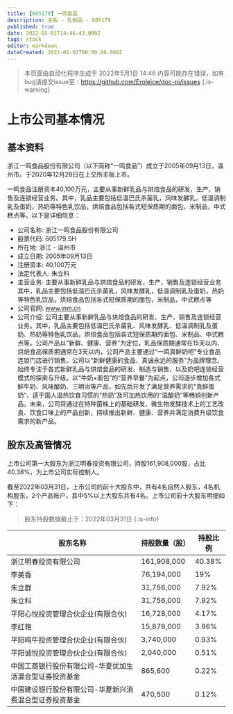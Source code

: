 ```yaml
---
title: [605179] 一鸣食品
description: 主板 - 乳制品 - 605179
published: true
date: 2022-05-01T14:46:43.000Z
tags: stock
editor: markdown
dateCreated: 2022-01-01T00:00:00.000Z
---
```


> 本页面由自动化程序生成于 2022年5月1日 14:46
> 内容可能存在错误，如有bug请提交issue至：https://github.com/Eroleice/doc-pi/issues
{.is-warning}

# 上市公司基本情况

## 基本资料

浙江一鸣食品股份有限公司（以下简称“一鸣食品”）成立于2005年09月13日，温州市。于2020年12月28日在上交所主板上市。

一鸣食品注册资本40,100万元，主要从事新鲜乳品与烘焙食品的研发，生产，销售及连锁经营业务。其中，乳品主要包括低温巴氏杀菌乳，风味发酵乳，低温调制乳及蛋奶，热奶等特色乳饮品，烘焙食品包括各式短保质期的面包，米制品，中式糕点等。以下是详细信息：

- 公司名称: 浙江一鸣食品股份有限公司
- 股票代码: 605179.SH
- 所在地: 浙江 - 温州市
- 成立日期: 2005年09月13日
- 注册资本: 40,100万元
- 法定代表人: 朱立科
- 主营业务: 主要从事新鲜乳品与烘焙食品的研发，生产，销售及连锁经营业务其中，乳品主要包括低温巴氏杀菌乳，风味发酵乳，低温调制乳及蛋奶，热奶等特色乳饮品，烘焙食品包括各式短保质期的面包，米制品，中式糕点等
- 公司官网: www.inm.cn
- 公司介绍: 公司主要从事新鲜乳品与烘焙食品的研发、生产、销售及连锁经营业务。其中，乳品主要包括低温巴氏杀菌乳、风味发酵乳、低温调制乳及蛋奶、热奶等特色乳饮品，烘焙食品包括各式短保质期的面包、米制品、中式糕点等。公司产品以“新鲜、健康、营养”为定位，乳品保质期通常在15天以内、烘焙食品保质期通常在3天以内，公司产品主要通过“一鸣真鲜奶吧”专业食品连锁门店进行销售。公司以“新鲜健康的食品、真诚永远的服务”为品牌理念，始终专注于各式新鲜乳品与烘焙食品的研发、制造与销售，以及奶吧连锁经营模式的探索与升级。以“牛奶+面包”的“营养早餐”为起点，公司逐步增加各式鲜牛奶、风味酸奶、三明治等产品，如先后开发了满足营养需求的“真鲜蛋奶”、适于国人温热饮食习惯的“热奶”及可加热饮用的“温酸奶”等畅销创新产品。未来，公司将通过在特种菌株上的基础研发、微生物发酵技术上的工艺改良、饮食口味上的产品创新，持续推出新鲜、健康、营养并满足消费升级饮食需求的新产品。


## 股东及高管情况

上市公司第一大股东为浙江明春投资有限公司，持股161,908,000股，占比40.38%，为上市公司实际控制人。

截至2022年03月31日，上市公司的前十大股东中，共有4名自然人股东，4名机构股东，2个产品账户，其中5%以上大股东共有4名。上市公司前十大股东明细如下：

> 股东持股数据截止于：2022年03月31日
{.is-info}

| 股东名称 | 持股数量（股） | 持股比例 |
| --- | --- | --- |
| 浙江明春投资有限公司 | 161,908,000 | 40.38% |
| 李美香 | 76,194,000 | 19% |
| 朱立群 | 31,756,000 | 7.92% |
| 朱立科 | 31,756,000 | 7.92% |
| 平阳心悦投资管理合伙企业(有限合伙) | 16,728,000 | 4.17% |
| 李红艳 | 15,878,000 | 3.96% |
| 平阳鸣牛投资管理合伙企业(有限合伙) | 3,740,000 | 0.93% |
| 平阳诚悦投资管理合伙企业(有限合伙) | 2,040,000 | 0.51% |
| 中国工商银行股份有限公司-华夏优加生活混合型证券投资基金 | 865,600 | 0.22% |
| 中国建设银行股份有限公司-华夏新兴消费混合型证券投资基金 | 470,500 | 0.12% |




